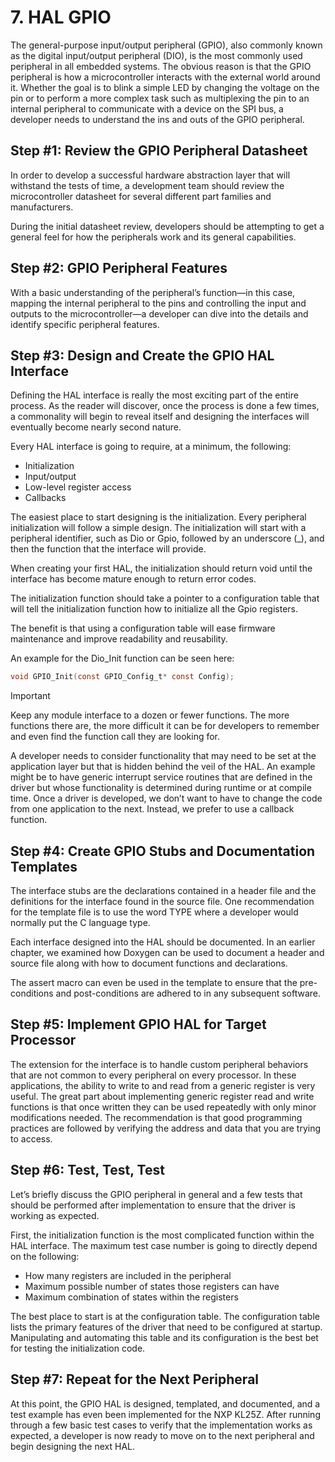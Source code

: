 # 7. HAL GPIO

The general-purpose input/output peripheral (GPIO), also commonly known as
the digital input/output peripheral (DIO), is the most commonly used peripheral
in all embedded systems. The obvious reason is that the GPIO peripheral is how a
microcontroller interacts with the external world around it. Whether the goal is to blink
a simple LED by changing the voltage on the pin or to perform a more complex task such
as multiplexing the pin to an internal peripheral to communicate with a device on the
SPI bus, a developer needs to understand the ins and outs of the GPIO peripheral.

## Step #1: Review the GPIO Peripheral Datasheet

In order to develop a successful hardware abstraction layer that will withstand the
tests of time, a development team should review the microcontroller datasheet for
several different part families and manufacturers.

During the initial datasheet review, developers should be attempting to get a general
feel for how the peripherals work and its general capabilities.

## Step #2: GPIO Peripheral Features

With a basic understanding of the peripheral’s function—in this case, mapping
the internal peripheral to the pins and controlling the input and outputs to the
microcontroller—a developer can dive into the details and identify specific peripheral
features.

## Step #3: Design and Create the GPIO HAL Interface

Defining the HAL interface is really the most exciting part of the entire process. As the
reader will discover, once the process is done a few times, a commonality will begin to
reveal itself and designing the interfaces will eventually become nearly second nature.

Every HAL interface is going to require, at a minimum, the following:

- Initialization
- Input/output
- Low-level register access
- Callbacks

The easiest place to start designing is the initialization. Every peripheral initialization
will follow a simple design. The initialization will start with a peripheral identifier, such
as Dio or Gpio, followed by an underscore (_), and then the function that the interface
will provide.

When creating your first HAL, the initialization should return void until the
interface has become mature enough to return error codes.

The initialization function should take a pointer to a configuration table that will
tell the initialization function how to initialize all the Gpio registers.

The benefit is that using a configuration table will ease firmware
maintenance and improve readability and reusability.

An example for the Dio_Init function can be seen here:

```C
void GPIO_Init(const GPIO_Config_t* const Config);
```

> [!IMPORTANT]
> Keep any module interface to a dozen or fewer functions. The more functions there are, the
more difficult it can be for developers to remember and even find the function call they are
looking for.

A developer needs to consider functionality that may need to be set at the
application layer but that is hidden behind the veil of the HAL. An example might
be to have generic interrupt service routines that are defined in the driver but whose
functionality is determined during runtime or at compile time. Once a driver is
developed, we don’t want to have to change the code from one application to the next.
Instead, we prefer to use a callback function.

## Step #4: Create GPIO Stubs and Documentation Templates

The interface stubs are the declarations contained in a header file and the definitions
for the interface found in the source file. One recommendation for the template file
is to use the word TYPE where a developer would normally put the C language type.

Each interface designed into the HAL should be documented. In an earlier chapter,
we examined how Doxygen can be used to document a header and source file along with
how to document functions and declarations.

The assert macro can even be used in the template
to ensure that the pre-conditions and post-conditions are adhered to in any subsequent
software.

## Step #5: Implement GPIO HAL for Target Processor

The extension
for the interface is to handle custom peripheral behaviors that are not common to every
peripheral on every processor. In these applications, the ability to write to and read from
a generic register is very useful. The great part about implementing generic register read
and write functions is that once written they can be used repeatedly with only minor
modifications needed. The recommendation is that good programming practices are
followed by verifying the address and data that you are trying to access. 

## Step #6: Test, Test, Test

Let’s briefly discuss the GPIO peripheral in general and a few tests
that should be performed after implementation to ensure that the driver is working as
expected.

First, the initialization function is the most complicated function within the HAL
interface. The maximum test case number is going to directly depend on the following:

- How many registers are included in the peripheral
- Maximum possible number of states those registers can have
- Maximum combination of states within the registers

The best place to start is at the configuration table. The configuration table lists the
primary features of the driver that need to be configured at startup. Manipulating and
automating this table and its configuration is the best bet for testing the initialization
code.

## Step #7: Repeat for the Next Peripheral

At this point, the GPIO HAL is designed, templated, and documented, and a test example
has even been implemented for the NXP KL25Z. After running through a few basic test
cases to verify that the implementation works as expected, a developer is now ready to
move on to the next peripheral and begin designing the next HAL. 